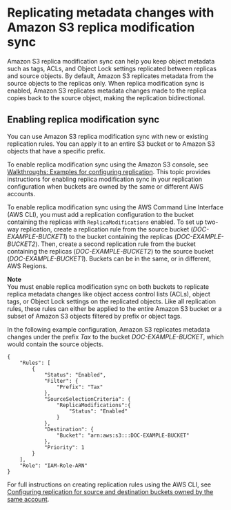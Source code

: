 # Replicating metadata changes with Amazon S3 replica modification sync<a name="replication-for-metadata-changes"></a>

Amazon S3 replica modification sync can help you keep object metadata such as tags, ACLs, and Object Lock settings replicated between replicas and source objects\. By default, Amazon S3 replicates metadata from the source objects to the replicas only\. When replica modification sync is enabled, Amazon S3 replicates metadata changes made to the replica copies back to the source object, making the replication bidirectional\.

## Enabling replica modification sync<a name="enabling-replication-for-metadata-changes"></a>

You can use Amazon S3 replica modification sync with new or existing replication rules\. You can apply it to an entire S3 bucket or to Amazon S3 objects that have a specific prefix\.

To enable replica modification sync using the Amazon S3 console, see [Walkthroughs: Examples for configuring replication](replication-example-walkthroughs.md)\. This topic provides instructions for enabling replica modification sync in your replication configuration when buckets are owned by the same or different AWS accounts\.

To enable replica modification sync using the AWS Command Line Interface \(AWS CLI\), you must add a replication configuration to the bucket containing the replicas with `ReplicaModifications` enabled\. To set up two\-way replication, create a replication rule from the source bucket \(*DOC\-EXAMPLE\-BUCKET1*\) to the bucket containing the replicas \(*DOC\-EXAMPLE\-BUCKET2*\)\. Then, create a second replication rule from the bucket containing the replicas \(*DOC\-EXAMPLE\-BUCKET2*\) to the source bucket \(*DOC\-EXAMPLE\-BUCKET1*\)\. Buckets can be in the same, or in different, AWS Regions\.

**Note**  
You must enable replica modification sync on both buckets to replicate replica metadata changes like object access control lists \(ACLs\), object tags, or Object Lock settings on the replicated objects\. Like all replication rules, these rules can either be applied to the entire Amazon S3 bucket or a subset of Amazon S3 objects filtered by prefix or object tags\.

In the following example configuration, Amazon S3 replicates metadata changes under the prefix *Tax* to the bucket *DOC\-EXAMPLE\-BUCKET*, which would contain the source objects\.

```
{
    "Rules": [
        {
            "Status": "Enabled",
            "Filter": {
                "Prefix": "Tax"
            },
            "SourceSelectionCriteria": {
                "ReplicaModifications":{
                    "Status": "Enabled"
                }
            },
            "Destination": {
                "Bucket": "arn:aws:s3:::DOC-EXAMPLE-BUCKET"
            },
            "Priority": 1
        }
    ],
    "Role": "IAM-Role-ARN"
}
```

For full instructions on creating replication rules using the AWS CLI, see [Configuring replication for source and destination buckets owned by the same account](replication-walkthrough1.md)\.